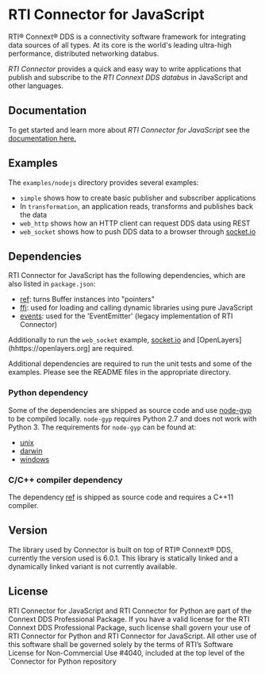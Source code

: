 RTI Connector for JavaScript
============================

RTI® Connext® DDS is a connectivity software framework for integrating data
sources of all types. At its core is the world's leading ultra-high performance,
distributed networking databus.

*RTI Connector* provides a quick and easy way to write applications that
publish and subscribe to the *RTI Connext DDS databus* in JavaScript and other
languages.

## Documentation

To get started and learn more about *RTI Connector for JavaScript* see the
[documentation here.](https://community.rti.com/static/documentation/connector/current/api/javascript/index.html)

## Examples

The `examples/nodejs` directory provides several examples:
* `simple` shows how to create basic publisher and subscriber applications
* In `transformation`, an application reads, transforms and publishes back the data
 * `web_http` shows how an HTTP client can request DDS data using REST
 * `web_socket` shows how to push DDS data to a browser through [socket.io](https://github.com/Automattic/socket.io)

## Dependencies

RTI Connector for JavaScript has the following dependencies, which are also listed in `package.json`:
* [ref](https://www.npmjs.com/package/ref): turns Buffer instances into "pointers"
* [ffi](https://www.npmjs.com/package/ffi): used for loading and calling dynamic libraries using pure JavaScript
* [events](https://www.npmjs.com/package/events): used for the 'EventEmitter' (legacy implementation of RTI Connector)

Additionally to run the `web_socket` example, [socket.io](https://github.com/Automattic/socket.io) and [OpenLayers](hhttps://openlayers.org] are required.

Additional dependencies are required to run the unit tests and some of the examples. Please see the README files in the appropriate directory.

### Python dependency

Some of the dependencies are shipped as source code and use [node-gyp](https://github.com/nodejs/node-gyp) to be compiled locally. `node-gyp` requires Python 2.7 and does not work with Python 3. The requirements for `node-gyp` can be found at:
* [unix](https://github.com/nodejs/node-gyp#on-unix)
* [darwin](https://github.com/nodejs/node-gyp#on-macos)
* [windows](https://github.com/nodejs/node-gyp#on-windows)

### C/C++ compiler dependency

The dependency [ref](https://www.npmjs.com/package/ref) is shipped as source code and requires a C++11 compiler.

## Version

The library used by Connector is built on top of RTI® Connext® DDS, currently the version used is 6.0.1.
This library is statically linked and a dynamically linked variant is not currently available.

## License

RTI Connector for JavaScript and RTI Connector for Python are part of the Connext
DDS Professional Package. If you have a valid license for the RTI Connext DDS
Professional Package, such license shall govern your use of RTI Connector for
Python and RTI Connector for JavaScript. All other use of this software shall
be governed solely by the terms of RTI’s Software License for Non-Commercial
Use #4040, included at the top level of the `Connector for Python repository
